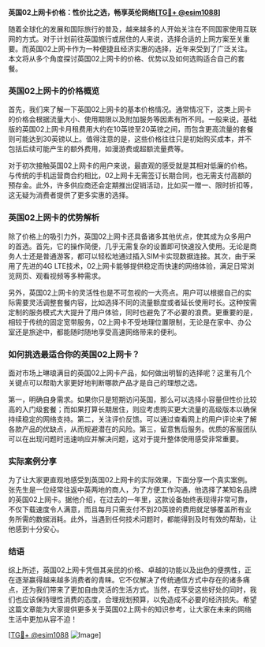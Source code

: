 **英国02上网卡价格：性价比之选，畅享英伦网络[[TG💪+ @esim1088](https://t.me/s/esim1088)]**

随着全球化的发展和国际旅行的普及，越来越多的人开始关注在不同国家使用互联网的方式。对于计划前往英国旅行或居住的人来说，选择合适的上网方案至关重要。而英国02上网卡作为一种便捷且经济实惠的选择，近年来受到了广泛关注。本文将从多个角度探讨英国02上网卡的价格、优势以及如何选购适合自己的套餐。

### 英国02上网卡的价格概览

首先，我们来了解一下英国02上网卡的基本价格情况。通常情况下，这类上网卡的价格会根据流量大小、使用期限以及附加服务等因素有所不同。一般来说，基础版的英国02上网卡月租费用大约在10英镑至20英镑之间，而包含更高流量的套餐则可能达到30英镑以上。值得注意的是，这些价格往往只是初始购买成本，并不包括后续可能产生的额外费用，如漫游费或超额流量费等。

对于初次接触英国02上网卡的用户来说，最直观的感受就是其相对低廉的价格。与传统的手机运营商合约相比，02上网卡无需签订长期合同，也无需支付高额的预存金。此外，许多供应商还会定期推出促销活动，比如买一赠一、限时折扣等，这无疑为消费者提供了更多实惠的选择。

### 英国02上网卡的优势解析

除了价格上的吸引力外，英国02上网卡还具备诸多其他优点，使其成为众多用户的首选。首先，它的操作简便，几乎无需复杂的设置即可快速投入使用。无论是商务人士还是普通游客，都可以轻松地通过插入SIM卡实现数据连接。其次，由于采用了先进的4G LTE技术，02上网卡能够提供稳定而快速的网络体验，满足日常浏览网页、观看视频等多种需求。

另外，英国02上网卡的灵活性也是不可忽视的一大亮点。用户可以根据自己的实际需要灵活调整套餐内容，比如选择不同的流量额度或者延长使用时长。这种按需定制的服务模式大大提升了用户体验，同时也避免了不必要的浪费。更重要的是，相较于传统的固定宽带服务，02上网卡不受地理位置限制，无论是在家中、办公室还是旅途中，都能随时随地享受高速网络带来的便利。

### 如何挑选最适合你的英国02上网卡？

面对市场上琳琅满目的英国02上网卡产品，如何做出明智的选择呢？这里有几个关键点可以帮助大家更好地判断哪款产品才是自己的理想之选。

第一，明确自身需求。如果你只是短期访问英国，那么可以选择小容量但性价比较高的入门级套餐；而如果打算长期居住，则应考虑购买更大流量的高级版本以确保持续稳定的网络支持。第二，关注评价反馈。可以通过查看网上的用户评论来了解各款产品的优缺点，从而规避潜在的风险。第三，留意售后服务。优质的客服团队可以在出现问题时迅速响应并解决问题，这对于提升整体使用感受非常重要。

### 实际案例分享

为了让大家更直观地感受到英国02上网卡的实际效果，下面分享一个真实案例。张先生是一位经常往返中英两地的商人，为了方便工作沟通，他选择了某知名品牌的英国02上网卡。据他介绍，在过去的一年里，这款设备始终表现得非常可靠，不仅下载速度令人满意，而且每月只需支付不到20英镑的费用就足够覆盖所有业务所需的数据消耗。此外，当遇到任何技术问题时，都能得到及时有效的帮助，让他感到十分安心。

### 结语

综上所述，英国02上网卡凭借其亲民的价格、卓越的功能以及出色的便携性，正在逐渐赢得越来越多消费者的青睐。它不仅解决了传统通信方式中存在的诸多痛点，还为我们带来了更加自由灵活的生活方式。当然，在享受这些好处的同时，我们也应该保持理性消费的态度，合理规划预算，以免造成不必要的经济损失。希望这篇文章能为大家提供更多关于英国02上网卡的知识参考，让大家在未来的网络生活中更加从容不迫！

[[TG💪+ @esim1088](https://t.me/s/esim1088) ![Image](https://i.postimg.cc/4NQfJmqS/Snipaste-2025-05-13-00-14-12.png)]